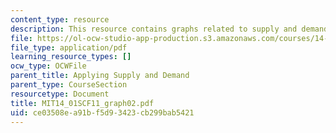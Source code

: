 ```yaml
---
content_type: resource
description: This resource contains graphs related to supply and demand.
file: https://ol-ocw-studio-app-production.s3.amazonaws.com/courses/14-01sc-principles-of-microeconomics-fall-2011/ce03508ea91bf5d93423cb299bab5421_MIT14_01SCF11_graph02.pdf
file_type: application/pdf
learning_resource_types: []
ocw_type: OCWFile
parent_title: Applying Supply and Demand
parent_type: CourseSection
resourcetype: Document
title: MIT14_01SCF11_graph02.pdf
uid: ce03508e-a91b-f5d9-3423-cb299bab5421
---
```

